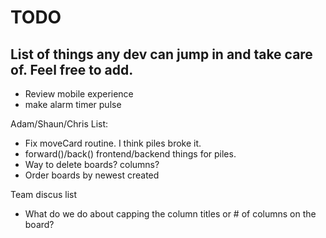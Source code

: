 TODO
====================

List of things any dev can jump in and take care of. Feel free to add.
----------------------------------------------------------------------


+   Review mobile experience
+   make alarm  timer pulse

Adam/Shaun/Chris List:

- Fix moveCard routine. I think piles broke it.
- forward()/back() frontend/backend things for piles.
- Way to delete boards? columns?
- Order boards by newest created

Team discus list
- What do we do about capping the column titles or # of columns on the board?
